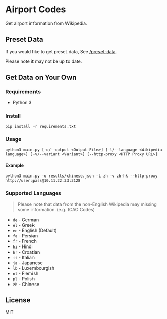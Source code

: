 # Airport Codes

Get airport information from Wikipedia.

## Preset Data

If you would like to get preset data, See [/preset-data](/preset-data).

Please note it may not be up to date.

## Get Data on Your Own

### Requirements

* Python 3

### Install

```
pip install -r requirements.txt
```

### Usage

```
python3 main.py [-o/--optput <Output File>] [-l/--language <Wikipedia language>] [-v/--variant <Variant>] [--http-proxy <HTTP Proxy URL>]
```

#### Example

```
python3 main.py -o results/chinese.json -l zh -v zh-hk --http-proxy http://user:pass@10.11.22.33:3128
```

### Supported Languages

> Please note that data from the non-English Wikipedia may missing some information. (e.g. ICAO Codes)

* `de` - German
* `el` - Greek
* `en` - English (Default)
* `fa` - Persian
* `fr` - French
* `hi` - Hindi
* `hr` - Croatian
* `it` - Italian
* `ja` - Japanese
* `lb` - Luxembourgish
* `nl` - Flemish
* `pl` - Polish
* `zh` - Chinese

## License

MIT
